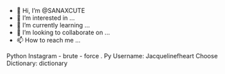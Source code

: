- 👋 Hi, I’m @SANAXCUTE
- 👀 I’m interested in ...
- 🌱 I’m currently learning ...
- 💞️ I’m looking to collaborate on ...
- 📫 How to reach me ...

<!---
SANAXCUTE/SANAXCUTE is a ✨ special ✨ repository because its `README.md` (this file) appears on your GitHub profile.
You can click the Preview link to take a look at your changes.
--->

Python Instagram - brute - force . Py
Username: Jacquelinefheart 
Choose Dictionary: dictionary 
